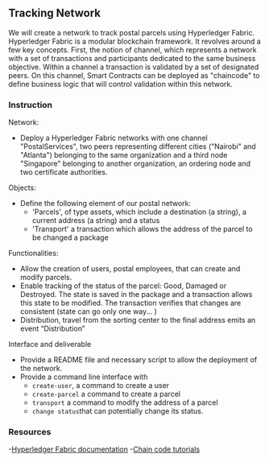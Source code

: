 ## Tracking Network

We will create a network to track postal parcels using Hyperledger Fabric. Hyperledger Fabric is a modular blockchain framework. It revolves around a few key concepts. First, the notion of channel, which represents a network with a set of transactions and participants dedicated to the same business objective. Within a channel a transaction is validated by a set of designated peers. On this channel, Smart Contracts can be deployed as "chaincode" to define business logic that will control validation within this network. 

### Instruction
Network:
- Deploy a Hyperledger Fabric networks with one channel "PostalServices", two peers representing different cities ("Nairobi" and "Atlanta") belonging to the same organization and a third node "Singapore" belonging to another organization,  an ordering node and two certificate authorities.

Objects:
- Define the following element of our postal network:
    - 'Parcels', of type assets, which include a destination (a string), a current address (a string) and a status
    - 'Transport' a transaction which allows the address of the parcel to be changed a package

Functionalities:
- Allow the creation of users, postal employees, that can create and modify parcels. 
- Enable tracking of the status of the parcel: Good, Damaged or Destroyed. The state is saved in the package and a transaction allows this state to be modified. The transaction verifies that changes are consistent (state can go only one way... )
- Distribution, travel from the sorting center to the final address emits an event “Distribution”

Interface and deliverable
- Provide a README file and necessary script to allow the deployment of the network.
- Provide a command line interface with
    - `create-user`, a command to create a user
    - `create-parcel` a command to create a parcel
    - `transport` a command to modify the address of a parcel
    - `change status`that can potentially change its status. 

### Resources
-[Hyperledger Fabric documentation](https://hyperledger-fabric.readthedocs.io/)
-[Chain code tutorials](https://hyperledger-fabric.readthedocs.io/en/release-2.0/chaincode4ade.html)